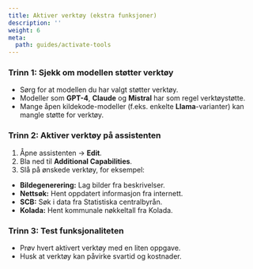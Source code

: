```yaml
---
title: Aktiver verktøy (ekstra funksjoner)
description: ''
weight: 6
meta:
  path: guides/activate-tools
---
```

### Trinn 1: Sjekk om modellen støtter verktøy

- Sørg for at modellen du har valgt støtter verktøy.
- Modeller som **GPT-4**, **Claude** og **Mistral** har som regel verktøystøtte.
- Mange åpen kildekode-modeller (f.eks. enkelte **Llama**-varianter) kan mangle støtte for verktøy.

### Trinn 2: Aktiver verktøy på assistenten

1. Åpne assistenten → **Edit**.
2. Bla ned til **Additional Capabilities**.
3. Slå på ønskede verktøy, for eksempel:

- **Bildegenerering:** Lag bilder fra beskrivelser.
- **Nettsøk:** Hent oppdatert informasjon fra internett.
- **SCB:** Søk i data fra Statistiska centralbyrån.
- **Kolada:** Hent kommunale nøkkeltall fra Kolada.

### Trinn 3: Test funksjonaliteten

- Prøv hvert aktivert verktøy med en liten oppgave.
- Husk at verktøy kan påvirke svartid og kostnader.
